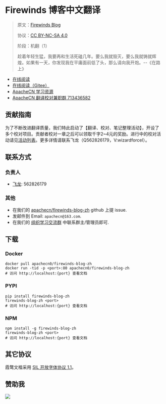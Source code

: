 <!--
    需要填充的占位符：
    
    README.md
    
        Firewinds 博客中文翻译：文档中文名
        Firewinds Blog：文档英文名
        https://www.fairwinds.com/blog/：文档原始链接
        frwd：域名前缀
        飞龙：负责人名称
        wizardforcel：负责人 Github 用户名
        562826179：负责人 QQ
        firewinds-blog-zh：ApacheCN 的 Github 仓库名称
        firewinds-blog-zh：DockerHub 仓库名称
        firewinds-blog-zh：PYPI 包名称
        firewinds-blog-zh：NPM 包名称
    
    CNAME
    
        frwd：域名前缀

    index.html
    
        Firewinds 博客中文翻译：文档中文名
        #ff6c00：显示颜色
        firewinds-blog-zh：ApacheCN 的 Github 仓库名称

    asset/docsify-apachecn-footer.js
    
        firewinds-blog-zh：ApacheCN 的 Github 仓库名称
-->

# Firewinds 博客中文翻译

> 原文：[Firewinds Blog](https://www.fairwinds.com/blog/)
> 
> 协议：[CC BY-NC-SA 4.0](http://creativecommons.org/licenses/by-nc-sa/4.0/)
> 
> 阶段：机翻（1）
> 
> 趁着年轻生猛，我要再和生活死磕几年。要么我就毁灭，要么我就铸就辉煌。如果有一天，你发现我在平庸面前低了头，那么请向我开炮。--《在路上》

* [在线阅读](https://frwd.apachecn.org)
* [在线阅读（Gitee）](https://apachecn.gitee.io/doc-template/)
* [ApacheCN 学习资源](http://docs.apachecn.org/)
* [ApacheCN 翻译校对兼职群 713436582](https://jq.qq.com/?_wv=1027&k=VSNtgpjb)

## 贡献指南

为了不断改进翻译质量，我们特此启动了【翻译、校对、笔记整理活动】，开设了多个校对项目。贡献者校对一章之后可以领取千字2\~4元的奖励。进行中的校对活动请见[活动列表](https://home.apachecn.org/#/docs/activity/docs-activity)。更多详情请联系飞龙（Q562826179，V:wizardforcel）。

## 联系方式

### 负责人

* [飞龙](https://github.com/wizardforcel): 562826179

### 其他

*   在我们的 [apachecn/firewinds-blog-zh](https://github.com/apachecn/firewinds-blog-zh) github 上提 issue.
*   发邮件到 Email: `apachecn@163.com`.
*   在我们的 [组织学习交流群](https://www.apachecn.org/#/docs/join) 中联系群主/管理员即可.

## 下载

### Docker

```
docker pull apachecn0/firewinds-blog-zh
docker run -tid -p <port>:80 apachecn0/firewinds-blog-zh
# 访问 http://localhost:{port} 查看文档
```

### PYPI

```
pip install firewinds-blog-zh
firewinds-blog-zh <port>
# 访问 http://localhost:{port} 查看文档
```

### NPM

```
npm install -g firewinds-blog-zh
firewinds-blog-zh <port>
# 访问 http://localhost:{port} 查看文档
```

## 其它协议

霞鹜文楷采用 [SIL 开放字体协议 1.1](https://github.com/lxgw/LxgwWenKai/blob/main/SIL_Open_Font_License_1.1.txt)。

## 赞助我

![](https://img-blog.csdnimg.cn/20200112005920729.png)
